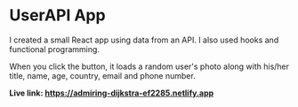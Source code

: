 # UserAPI App

I created a small React app using data from an API. I also used hooks and functional programming.

When you click the button, it loads a random user's photo along with his/her title, name, age, country, email and phone number.

<b>Live link: https://admiring-dijkstra-ef2285.netlify.app<b/>
